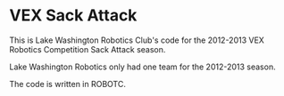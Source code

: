 VEX Sack Attack
===============

This is Lake Washington Robotics Club's code for the 2012-2013 VEX Robotics Competition Sack Attack season.

Lake Washington Robotics only had one team for the 2012-2013 season.

The code is written in ROBOTC.